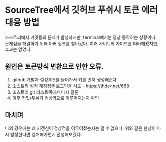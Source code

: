 # SourceTree에서 깃허브 푸쉬시 토큰 에러 대응 방법

소스트리에서 커밋등의 문제가 발생하지만, terminal에서는 정상 동작하는 상황이다. 문제점을 해결하기 위해 아래 링크를 찾아갔다.
여러 사이트의 가이드를 따라해봤지만, 효과는 없었다.

## 원인은 토큰방식 변환으로 인한 오류. 
1. github 개발자 설정부분을 들어가서 키를 먼저 생성해준다.
2. 소스트리 설정 계정정볼 로그인을 시도 - https://thdev.net/668
3. 소스트리 git 리스트쪽에서 다시 클론
4. 이후 커밋/푸쉬가 정상적으로 이루어지는지 확인

## 마치며
나의 경우에는 왜 키갱신이 정상적을 이루어졌는지는 알 수 없으나, 위와 같은 현상이 다시 발생한다면 캡쳐해가면서 진행해보겠다.
